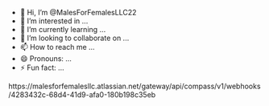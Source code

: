 - 👋 Hi, I’m @MalesForFemalesLLC22
- 👀 I’m interested in ...
- 🌱 I’m currently learning ...
- 💞️ I’m looking to collaborate on ...
- 📫 How to reach me ...
- 😄 Pronouns: ...
- ⚡ Fun fact: ...

<!---
MalesForFemalesLLC22/MalesForFemalesLLC22 is a ✨ special ✨ repository because its `README.md` (https://github.com/Madib036/MMFLLC/blob/main/.github%2Fdependabot.yml) appears on your GitHub profile.
You can click the Preview link to take a look at your changes.
--->https://malesforfemalesllc.atlassian.net/gateway/api/compass/v1/webhooks/4283432c-68d4-41d9-afa0-180b198c35eb
